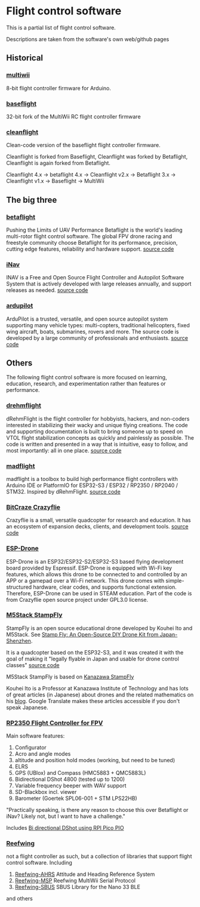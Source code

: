 # Flight control software

This is a partial list of flight control software.

Descriptions are taken from the software's own web/github pages

## Historical

### [multiwii](https://github.com/multiwii/multiwii-firmware)

8-bit flight controller firmware for Arduino.

### [baseflight](https://github.com/multiwii/baseflight)

32-bit fork of the MultiWii RC flight controller firmware

### [cleanflight](https://github.com/cleanflight/cleanflight)

Clean-code version of the baseflight flight controller firmware.

Cleanflight is forked from Baseflight, Cleanflight was forked by Betaflight, Cleanflight is again forked from Betaflight.

Cleanflight 4.x -> betaflight 4.x -> Cleanflight v2.x -> Betaflight 3.x -> Cleanflight v1.x -> Baseflight -> MultiWii

## The big three

### [betaflight](https://betaflight.com/)

Pushing the Limits of UAV Performance
Betaflight is the world's leading multi-rotor flight control software.
The global FPV drone racing and freestyle community choose Betaflight for its performance, precision, cutting edge features, reliability and hardware support.
[source code](https://github.com/betaflight/betaflight)

### [iNav](https://github.com/iNavFlight/inav/wiki)

INAV is a Free and Open Source Flight Controller and Autopilot Software System that is actively developed with large releases annually, and support releases as needed.
[source code](https://github.com/iNavFlight/inav)

### [ardupilot](https://ardupilot.org/)

ArduPilot is a trusted, versatile, and open source autopilot system supporting many vehicle types:
multi-copters, traditional helicopters, fixed wing aircraft, boats, submarines, rovers and more.
The source code is developed by a large community of professionals and enthusiasts.
[source code](https://github.com/ArduPilot/ardupilot)

## Others

The following flight control software is more focused on learning, education, research, and experimentation rather than features or performance.

### [drehmflight](https://www.drehmflight.com/)

dRehmFlight is the flight controller for hobbyists, hackers, and non-coders interested in stabilizing their wacky and unique flying creations.
The code and supporting documentation is built to bring someone up to speed on VTOL flight stabilization concepts as quickly and painlessly as possible.
The code is written and presented in a way that is intuitive, easy to follow, and most importantly: all in one place.
[source code](https://github.com/nickrehm/dRehmFlight)

### [madflight](https://madflight.com/)

madflight is a toolbox to build high performance flight controllers with Arduino IDE or PlatformIO for ESP32-S3 / ESP32 / RP2350 / RP2040 / STM32. Inspired by dRehmFlight.
[source code](https://github.com/qqqlab/madflight)

### [BitCraze Crazyflie](https://www.bitcraze.io/)

Crazyflie is a small, versatile quadcopter for research and education.
It has an ecosystem of expansion decks, clients, and development tools.
[source code](https://github.com/bitcraze/crazyflie-firmware)

### [ESP-Drone](https://docs.espressif.com/projects/espressif-esp-drone/en/latest/gettingstarted.html)

ESP-Drone is an ESP32/ESP32-S2/ESP32-S3 based flying development board provided by Espressif.
ESP-Drone is equipped with Wi-Fi key features, which allows this drone to be connected to and controlled by an APP or a gamepad over a Wi-Fi network.
This drone comes with simple-structured hardware, clear codes, and supports functional extension.
Therefore, ESP-Drone can be used in STEAM education. Part of the code is from Crazyflie open source project under GPL3.0 license.

### [M5Stack StampFly](https://docs.m5stack.com/en/app/Stamp%20Fly)

StampFly is an open source educational drone developed by Kouhei Ito and M5Stack.
See [Stamp Fly: An Open-Source DIY Drone Kit from Japan-Shenzhen](https://www.hackster.io/stampfly/stamp-fly-an-open-source-diy-drone-kit-from-japan-shenzhen-93d099).

It is a quadcopter based on the ESP32-S3, and it was created it with the goal of making it "legally flyable in Japan and usable for drone control classes"
[source code](https://github.com/m5stack/M5StampFly)

M5Stack StampFly is based on [Kanazawa StampFly](https://github.com/M5Fly-kanazawa/StampFly2024June)

Kouhei Ito is a Professor at Kanazawa Institute of Technology and has lots of great articles (in Japanese) about drones and the related mathematics on his [blog](https://rikei-tawamure.com/).
Google Translate makes these articles accessible if you don't speak Japanese.

### [RP2350 Flight Controller for FPV](https://github.com/bastian2001/Kolibri-FC)

Main software features:

1. Configurator
2. Acro and angle modes
3. altitude and position hold modes (working, but need to be tuned)
4. ELRS
5. GPS (UBlox) and Compass (HMC5883 + QMC5883L)
6. Bidirectional DShot 4800 (tested up to 1200)
7. Variable frequency beeper with WAV support
8. SD-Blackbox incl. viewer
9. Barometer (Goertek SPL06-001 + STM LPS22HB)

"Practically speaking, is there any reason to choose this over Betaflight or iNav? Likely not, but I want to have a challenge."

Includes [Bi directional DShot using RPI Pico PIO](https://github.com/bastian2001/pico-bidir-dshot/)

### [Reefwing](https://github.com/Reefwing-Software)

not a flight controller as such, but a collection of libraries that support flight control software.
Including

1. [Reefwing-AHRS](https://github.com/Reefwing-Software/Reefwing-AHRS) Attitude and Heading Reference System
2. [Reefwing-MSP](https://github.com/Reefwing-Software/Reefwing-MSP) Reefwing MultiWii Serial Protocol
3. [Reefwing-SBUS](https://github.com/Reefwing-Software/Reefwing-SBUS) SBUS Library for the Nano 33 BLE

and others
